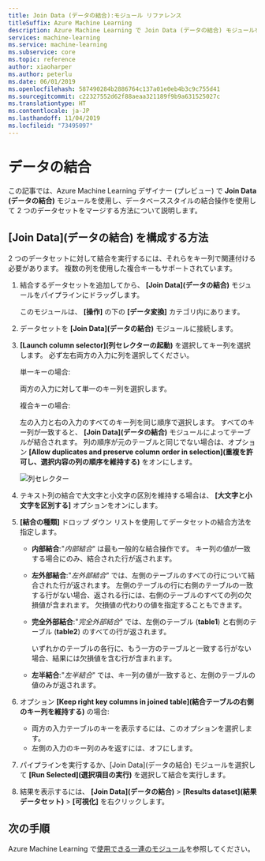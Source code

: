 ```yaml
---
title: Join Data (データの結合):モジュール リファレンス
titleSuffix: Azure Machine Learning
description: Azure Machine Learning で Join Data (データの結合) モジュールを使用してデータセットをマージする方法について説明します。
services: machine-learning
ms.service: machine-learning
ms.subservice: core
ms.topic: reference
author: xiaoharper
ms.author: peterlu
ms.date: 06/01/2019
ms.openlocfilehash: 587490284b2886764c137a01e0eb4b3c9c755d41
ms.sourcegitcommit: c22327552d62f88aeaa321189f9b9a631525027c
ms.translationtype: HT
ms.contentlocale: ja-JP
ms.lasthandoff: 11/04/2019
ms.locfileid: "73495097"
---
```

# <a name="join-data"></a>データの結合

この記事では、Azure Machine Learning デザイナー (プレビュー) で **Join Data (データの結合)** モジュールを使用し、データベーススタイルの結合操作を使用して 2 つのデータセットをマージする方法について説明します。  

## <a name="how-to-configure-join-data"></a>[Join Data]\(データの結合\) を構成する方法

2 つのデータセットに対して結合を実行するには、それらをキー列で関連付ける必要があります。 複数の列を使用した複合キーもサポートされています。 

1. 結合するデータセットを追加してから、 **[Join Data]\(データの結合\)** モジュールをパイプラインにドラッグします。 

    このモジュールは、 **[操作]** の下の **[データ変換]** カテゴリ内にあります。

1. データセットを **[Join Data]\(データの結合\)** モジュールに接続します。 
 
1. **[Launch column selector]\(列セレクターの起動\)** を選択してキー列を選択します。 必ず左右両方の入力に列を選択してください。

    単一キーの場合:

    両方の入力に対して単一のキー列を選択します。
    
    複合キーの場合:

    左の入力と右の入力のすべてのキー列を同じ順序で選択します。 すべてのキー列が一致すると、 **[Join Data]\(データの結合\)** モジュールによってテーブルが結合されます。 列の順序が元のテーブルと同じでない場合は、オプション **[Allow duplicates and preserve column order in selection]\(重複を許可し、選択内容の列の順序を維持する\)** をオンにします。 

    ![列セレクター](media/module/join-data-column-selector.png)


1. テキスト列の結合で大文字と小文字の区別を維持する場合は、 **[大文字と小文字を区別する]** オプションをオンにします。 
   
1. **[結合の種類]** ドロップ ダウン リストを使用してデータセットの結合方法を指定します。  
  
    * **内部結合**:"*内部結合*" は最も一般的な結合操作です。 キー列の値が一致する場合にのみ、結合された行が返されます。  
  
    * **左外部結合**:"*左外部結合*" では、左側のテーブルのすべての行について結合された行が返されます。 左側のテーブルの行に右側のテーブルの一致する行がない場合、返される行には、右側のテーブルのすべての列の欠損値が含まれます。 欠損値の代わりの値を指定することもできます。  
  
    * **完全外部結合**:"*完全外部結合*" では、左側のテーブル (**table1**) と右側のテーブル (**table2**) のすべての行が返されます。  
  
         いずれかのテーブルの各行に、もう一方のテーブルと一致する行がない場合、結果には欠損値を含む行が含まれます。  
  
    * **左半結合**:"*左半結合*" では、キー列の値が一致すると、左側のテーブルの値のみが返されます。  

1. オプション **[Keep right key columns in joined table]\(結合テーブルの右側のキー列を維持する\)** の場合:

    * 両方の入力テーブルのキーを表示するには、このオプションを選択します。
    * 左側の入力のキー列のみを返すには、オフにします。

1. パイプラインを実行するか、[Join Data]\(データの結合\) モジュールを選択して **[Run Selected]\(選択項目の実行\)** を選択して結合を実行します。

1. 結果を表示するには、 **[Join Data]\(データの結合\)**  >  **[Results dataset]\(結果データセット\)**  >  **[可視化]** を右クリックします。

## <a name="next-steps"></a>次の手順

Azure Machine Learning で[使用できる一連のモジュール](module-reference.md)を参照してください。 